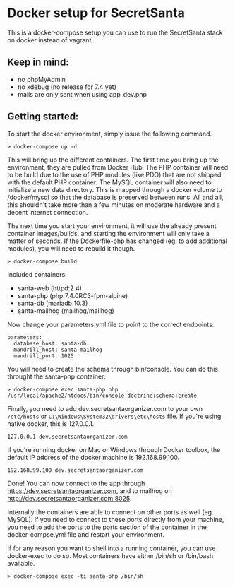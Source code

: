 Docker setup for SecretSanta
============================
This is a docker-compose setup you can use to run the SecretSanta stack on docker instead of vagrant.

Keep in mind:
-------------
- no phpMyAdmin
- no xdebug (no release for 7.4 yet)
- mails are only sent when using app_dev.php 

Getting started:
----------------
To start the docker environment, simply issue the following command.

```
> docker-compose up -d
```

This will bring up the different containers. The first time you bring up the environment, they are pulled from Docker Hub. The PHP container will need to be build due to the use of PHP modules (like PDO) that are not shipped with the default PHP container.
The MySQL container will also need to initialize a new data directory. This is mapped through a docker volume to <project-root>/docker/mysql so that the database is preserved between runs. All and all, this shouldn't take more than a few minutes on moderate hardware and a decent internet connection.

The next time you start your environment, it will use the already present container images/builds, and starting the environment will only take a matter of seconds. If the Dockerfile-php has changed (eg. to add additional modules), you will need to rebuild it though.

```
> docker-compose build
```

Included containers:
- santa-web (httpd:2.4)
- santa-php (php:7.4.0RC3-fpm-alpine)
- santa-db (mariadb:10.3)
- santa-mailhog (mailhog/mailhog)

Now change your parameters.yml file to point to the correct endpoints:
```
parameters:
  database_host: santa-db
  mandrill_host: santa-mailhog
  mandrill_port: 1025
```
You will need to create the schema through bin/console. You can do this throught the santa-php container. 

```
> docker-compose exec santa-php php /usr/local/apache2/htdocs/bin/console doctrine:schema:create
```

Finally, you need to add dev.secretsantaorganizer.com to your own ```/etc/hosts``` or ```C:\Windows\System32\drivers\etc\hosts``` file.
If you're using native docker, this is 127.0.0.1.
```
127.0.0.1 dev.secretsantaorganizer.com
```
If you're running docker on Mac or Windows through Docker toolbox, the default IP address of the docker machine is 192.168.99.100. 
```
192.168.99.100 dev.secretsantaorganizer.com
```
Done! You can now connect to the app through https://dev.secretsantaorganizer.com, and to mailhog on http://dev.secretsantaorganizer.com:8025. 

Internally the containers are able to connect on other ports as well (eg. MySQL). If you need to connect to these ports directly from your machine, you need to add the ports to the ports section of the container in the docker-compse.yml file and restart your environment.

If for any reason you want to shell into a running container, you can use docker-exec to do so. Most containers have either /bin/sh or /bin/bash available.

```
> docker-compose exec -ti santa-php /bin/sh
```
